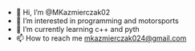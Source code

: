 - 👋 Hi, I’m @MKazmierczak02
- 👀 I’m interested in programming and motorsports
- 🌱 I’m currently learning c++ and pyth
- 📫 How to reach me mkazmierczak024@gmail.com

<!---
MKazmierczak02/MKazmierczak02 is a ✨ special ✨ repository because its `README.md` (this file) appears on your GitHub profile.
You can click the Preview link to take a look at your changes.
--->
